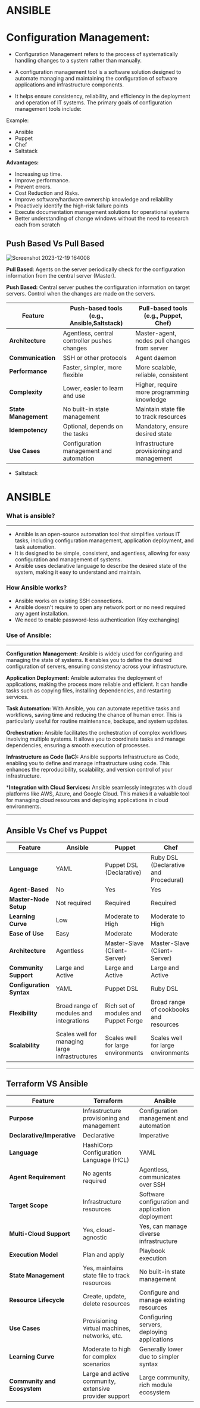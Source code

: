 # ANSIBLE 

# Configuration Management:
* Configuration Management refers to the process of systematically handling changes to a system rather than manually.

* A configuration management tool is a software solution designed to automate managing and maintaining the configuration of software applications and infrastructure components. 
* It helps ensure consistency, reliability, and efficiency in the deployment and operation of IT systems. The primary goals of configuration management tools include:

Example:
* Ansible
*  Puppet
* Chef
*  Saltstack

**Advantages:**
- Increasing up time.
-  Improve performance.
- Prevent errors.
- Cost Reduction and Risks.
- Improve software/hardware ownership knowledge and reliability
- Proactively identify the high-risk failure points
- Execute documentation management solutions for operational systems
- Better understanding of change windows without the need to research each from scratch

Push Based Vs Pull Based
------

![Screenshot 2023-12-19 164008](https://github.com/Shriram-s-DevOps-Notes/Ansible/assets/110009356/30474acb-dac8-432a-bf78-088d09504003)


**Pull Based**: Agents on the server periodically check for the configuration information from the central server (Master).

 **Push Based:** Central server pushes the configuration information on target servers. Control when the changes are made on the servers.

| Feature                       | Push-based tools (e.g., Ansible,Saltstack)                | Pull-based tools (e.g., Puppet, Chef)      |
|-------------------------------|-------------------------------------------------|--------------------------------------------|
| **Architecture**              | Agentless, central controller pushes changes    | Master-agent, nodes pull changes from server |
| **Communication**             | SSH or other protocols                          | Agent daemon                                |
| **Performance**               | Faster, simpler, more flexible                  | More scalable, reliable, consistent        |
| **Complexity**                | Lower, easier to learn and use                  | Higher, require more programming knowledge |
| **State Management**          | No built-in state management                    | Maintain state file to track resources     |
| **Idempotency**               | Optional, depends on the tasks                  | Mandatory, ensure desired state            |
| **Use Cases**                 | Configuration management and automation         | Infrastructure provisioning and management |
- Saltstack

# ANSIBLE 
### What is ansible?
-------
- Ansible is an open-source automation tool that simplifies various IT tasks, including configuration management, application deployment, and task automation. 
- It is designed to be simple, consistent, and agentless, allowing for easy configuration and management of systems. 
- Ansible uses declarative language to describe the desired state of the system, making it easy to understand and maintain.

### How Ansible works?
*  Ansible works on existing SSH connections.
* Ansible doesn't require to open any network port or no need required any agent installation.
* We need to enable password-less authentication (Key exchanging)

### Use of Ansible:
------
**Configuration Management:** 
Ansible is widely used for  configuring and managing the state of systems. It enables you to define the desired configuration of servers, ensuring consistency across your infrastructure.

**Application Deployment:** Ansible automates the deployment of applications, making the process more reliable and efficient. It can handle tasks such as copying files, installing dependencies, and restarting services.

**Task Automation:** With Ansible, you can automate repetitive tasks and workflows, saving time and reducing the chance of human error. This is particularly useful for routine maintenance, backups, and system updates.

**Orchestration:** Ansible facilitates the orchestration of complex workflows involving multiple systems. It allows you to coordinate tasks and manage dependencies, ensuring a smooth execution of processes.

**Infrastructure as Code (IaC):** Ansible supports Infrastructure as Code, enabling you to define and manage infrastructure using code. This enhances the reproducibility, scalability, and version control of your infrastructure.

***Integration with Cloud Services:** Ansible seamlessly integrates with cloud platforms like AWS, Azure, and Google Cloud. This makes it a valuable tool for managing cloud resources and deploying applications in cloud environments.

----
Ansible Vs Chef vs Puppet
-------------------------------------
| Feature                 | Ansible                                        | Puppet                                      | Chef                                      |
|-------------------------|------------------------------------------------|---------------------------------------------|-------------------------------------------|
| **Language**            | YAML                                           | Puppet DSL (Declarative)                     | Ruby DSL (Declarative and Procedural)      |
| **Agent-Based**         | No                                             | Yes                                         | Yes                                       |
| **Master-Node Setup**    | Not required                                   | Required                                    | Required                                  |
| **Learning Curve**       | Low                                            | Moderate to High                            | Moderate to High                          |
| **Ease of Use**          | Easy                                           | Moderate                                    | Moderate                                  |
| **Architecture**         | Agentless                                      | Master-Slave (Client-Server)                | Master-Slave (Client-Server)              |
| **Community Support**    | Large and Active                               | Large and Active                            | Large and Active                          |
| **Configuration Syntax** | YAML                                           | Puppet DSL                                  | Ruby DSL                                  |
| **Flexibility**          | Broad range of modules and integrations        | Rich set of modules and Puppet Forge        | Broad range of cookbooks and resources   |
| **Scalability**          | Scales well for managing large infrastructures | Scales well for large environments         | Scales well for large environments 
---------------------
Terraform VS Ansible
-----------------------------------------



| Feature                       | Terraform                                       | Ansible                                    |
|-------------------------------|-------------------------------------------------|--------------------------------------------|
| **Purpose**                   | Infrastructure provisioning and management     | Configuration management and automation   |
| **Declarative/Imperative**    | Declarative                                     | Imperative                                |
| **Language**                  | HashiCorp Configuration Language (HCL)          | YAML                                       |
| **Agent Requirement**         | No agents required                             | Agentless, communicates over SSH           |
| **Target Scope**              | Infrastructure resources                        | Software configuration and application deployment |
| **Multi-Cloud Support**       | Yes, cloud-agnostic                            | Yes, can manage diverse infrastructure    |
| **Execution Model**           | Plan and apply                                 | Playbook execution                        |
| **State Management**          | Yes, maintains state file to track resources    | No built-in state management              |
| **Resource Lifecycle**        | Create, update, delete resources                | Configure and manage existing resources  |
| **Use Cases**                 | Provisioning virtual machines, networks, etc.  | Configuring servers, deploying applications|
| **Learning Curve**            | Moderate to high for complex scenarios          | Generally lower due to simpler syntax    |
| **Community and Ecosystem**   | Large and active community, extensive provider support | Large community, rich module ecosystem    |
